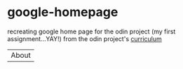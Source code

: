 # google-homepage
recreating google home page for the odin project (my first assignment...YAY!)
from the odin project's [curriculum](http://theodinproject.com/courses/web-development-101/lessons/html-css)
<!DOCTYPE html>
<html>
  <body>
    <table>
      <tr>
        <td type="button" value="About">About</td>
  
    
   
